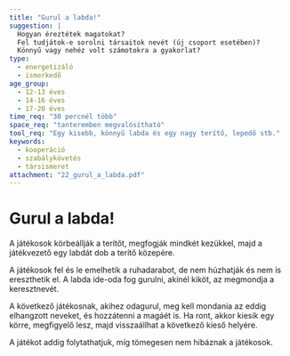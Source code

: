 ```yaml
---
title: "Gurul a labda!"
suggestion: | 
  Hogyan éreztétek magatokat?
  Fel tudjátok-e sorolni társaitok nevét (új csoport esetében)?
  Könnyű vagy nehéz volt számotokra a gyakorlat?
type:
  - energetizáló
  - ismerkedő
age_group:
  - 12-13 éves
  - 14-16 éves
  - 17-20 éves
time_req: "30 percnél több"
space_req: "tanteremben megvalósítható"
tool_req: "Egy kisebb, könnyű labda és egy nagy terítő, lepedő stb."
keywords: 
  - kooperáció
  - szabálykövetés
  - társismeret
attachment: "22_gurul_a_labda.pdf"
---
```


# Gurul a labda!

A játékosok körbeállják a terítőt, megfogják mindkét kezükkel, majd a játékvezető egy labdát dob a terítő közepére.

A játékosok fel és le emelhetik a ruhadarabot, de nem húzhatják és nem is ereszthetik el. A labda ide-oda fog gurulni, akinél kiköt, az megmondja a keresztnevét.

A következő játékosnak, akihez odagurul, meg kell mondania az eddig elhangzott neveket, és hozzátenni a magáét is. Ha ront, akkor kiesik egy körre, megfigyelő lesz, majd visszaállhat a következő kieső helyére.

A játékot addig folytathatjuk, míg tömegesen nem hibáznak a játékosok.
  
  
